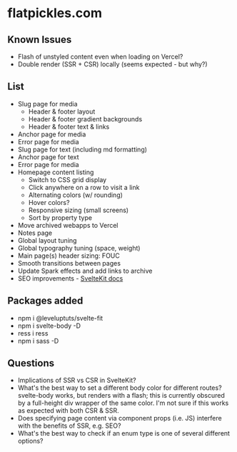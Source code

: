 # flatpickles.com

## Known Issues
* Flash of unstyled content even when loading on Vercel?
* Double render (SSR + CSR) locally (seems expected - but why?)

## List
* Slug page for media
    * Header & footer layout
    * Header & footer gradient backgrounds
    * Header & footer text & links
* Anchor page for media
* Error page for media
* Slug page for text (including md formatting)
* Anchor page for text
* Error page for media
* Homepage content listing
    * Switch to CSS grid display
    * Click anywhere on a row to visit a link
    * Alternating colors (w/ rounding)
    * Hover colors?
    * Responsive sizing (small screens)
    * Sort by property type
* Move archived webapps to Vercel
* Notes page
* Global layout tuning
* Global typography tuning (space, weight)
* Main page(s) header sizing: FOUC
* Smooth transitions between pages
* Update Spark effects and add links to archive
* SEO improvements - [SvelteKit docs](https://kit.svelte.dev/docs/seo)

## Packages added
* npm i @leveluptuts/svelte-fit
* npm i svelte-body -D
* ress i ress
* npm i sass -D

## Questions
* Implications of SSR vs CSR in SvelteKit?
* What's the best way to set a different body color for different routes? svelte-body works, but renders with a flash; this is currently obscured by a full-height div wrapper of the same color. I'm not sure if this works as expected with both CSR & SSR.
* Does specifying page content via component props (i.e. JS) interfere with the benefits of SSR, e.g. SEO?
* What's the best way to check if an enum type is one of several different options?